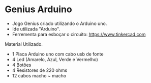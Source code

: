 # Genius Arduino

- Jogo Genius criado utilizando o Arduino uno.
- Ide utilizada "Arduino".
- Ferrementa para esboçar o circuito: https://www.tinkercad.com

Material Utilizado.
- 1 Placa Arduino uno com cabo usb de fonte
- 4 Led (Amarelo, Azul, Verde e Vermelho)
- 4 Botões
- 4 Resistores de 220 ohms
- 12 cabos macho ~ macho
